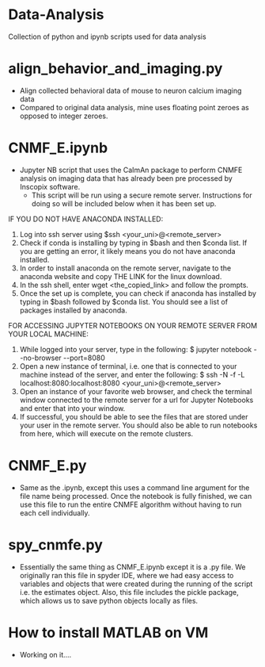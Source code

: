# Data-Analysis
Collection of python and ipynb scripts used for data analysis

  # align_behavior_and_imaging.py
  - Align collected behavioral data of mouse to neuron calcium imaging data
  - Compared to original data analysis, mine uses floating point zeroes as opposed to integer zeroes.
  
  # CNMF_E.ipynb
  - Jupyter NB script that uses the CaImAn package to perform CNMFE analysis on imaging data that has already been pre processed by Inscopix software.
    - This script will be run using a secure remote server. Instructions for doing so will be included below when it has been set up. 
  
  IF YOU DO NOT HAVE ANACONDA INSTALLED:
  1. Log into ssh server using $ssh <your_uni>@<remote_server>
  2. Check if conda is installing by typing in $bash and then $conda list. If you are getting an error, it likely means you do not have anaconda installed.
  3. In order to install anaconda on the remote server, navigate to the anaconda website and copy THE LINK for the linux download.
  4. In the ssh shell, enter wget <the_copied_link> and follow the prompts.
  5. Once the set up is complete, you can check if anaconda has installed by typing in $bash followed by $conda list. You should see a list of packages installed by anaconda.

  FOR ACCESSING JUPYTER NOTEBOOKS ON YOUR REMOTE SERVER FROM YOUR LOCAL MACHINE:
  1. While logged into your server, type in the following: $ jupyter notebook --no-browser --port=8080
  2. Open a new instance of terminal, i.e. one that is connected to your machine instead of the server, and enter the following: $ ssh -N -f -L localhost:8080:localhost:8080 <your_uni>@<remote_server>
  3. Open an instance of your favorite web browser, and check the terminal window connected to the remote server for a url for Jupyter Notebooks and enter that into your window.
  4. If successful, you should be able to see the files that are stored under your user in the remote server. You should also be able to run notebooks from here, which will execute on the remote clusters.

  # CNMF_E.py
  - Same as the .ipynb, except this uses a command line argument for the file name being processed. Once the notebook is fully finished, we can use this file to run the entire CNMFE algorithm without having to run each cell individually.

  
  # spy_cnmfe.py
  - Essentially the same thing as CNMF_E.ipynb except it is a .py file. We originally ran this file in spyder IDE, where we had easy access to variables and objects that were created during the running of the script i.e. the estimates object. Also, this file includes the pickle package, which allows us to save python objects locally as files.


  # How to install MATLAB on VM
  - Working on it....



